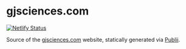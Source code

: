# gjsciences.com

[![Netlify Status](https://api.netlify.com/api/v1/badges/89ae1ec3-ee1a-41f1-9722-7c7e259b8519/deploy-status)](https://app.netlify.com/sites/kind-fermat-cd1926/deploys)

Source of the [gjsciences.com](https://www.gjsciences.com/) website, statically generated via [Publii](https://github.com/GetPublii/Publii).
